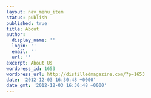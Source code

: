 ```yaml
---
layout: nav_menu_item
status: publish
published: true
title: About
author:
  display_name: ''
  login: ''
  email: ''
  url: ''
excerpt: About Us
wordpress_id: 1653
wordpress_url: http://distilledmagazine.com/?p=1653
date: '2012-12-03 16:30:48 +0000'
date_gmt: '2012-12-03 16:30:48 +0000'
---
```


